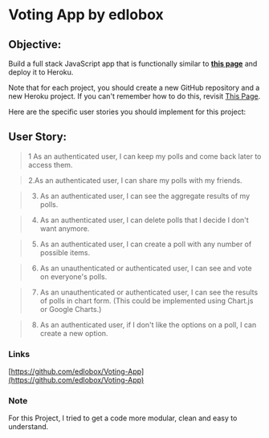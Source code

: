 # Voting App by edlobox

## Objective:
Build a full stack JavaScript app that is functionally similar to **[this page](https://fcc-voting-arthow4n.herokuapp.com/)** and deploy it to Heroku.

Note that for each project, you should create a new GitHub repository and a new Heroku project. If you can't remember how to do this, revisit [This Page](https://freecodecamp.org/challenges/get-set-for-our-dynamic-web-application-projects).

Here are the specific user stories you should implement for this project:

## User Story:
>1 As an authenticated user, I can keep my polls and come back later to access them.

>2.As an authenticated user, I can share my polls with my friends.

>3. As an authenticated user, I can see the aggregate results of my polls.

>4. As an authenticated user, I can delete polls that I decide I don't want anymore.

>5. As an authenticated user, I can create a poll with any number of possible items.

>6. As an unauthenticated or authenticated user, I can see and vote on everyone's polls.

>7. As an unauthenticated or authenticated user, I can see the results of polls in chart form. (This could be implemented using Chart.js or Google Charts.)

>8. As an authenticated user, if I don't like the options on a poll, I can create a new option.

### Links
[ ]( )

[https://github.com/edlobox/Voting-App](https://github.com/edlobox/Voting-App)


### Note
For this Project, I tried to get a code more modular, clean and easy to understand.
